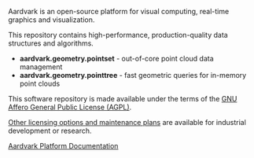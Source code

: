 
Aardvark is an open-source platform for visual computing, real-time graphics and visualization.

This repository contains high-performance, production-quality data structures and algorithms. 

* **aardvark.geometry.pointset** - out-of-core point cloud data management
* **aardvark.geometry.pointtree** - fast geometric queries for in-memory point clouds

This software repository is made available under the terms of the [GNU Affero General Public License (AGPL)](LICENSE).

[Other licensing options and maintenance plans](https://aardvark.graphics) are available for industrial development or research.

[Aardvark Platform Documentation](https://github.com/aardvark-platform/aardvark.docs/wiki)

